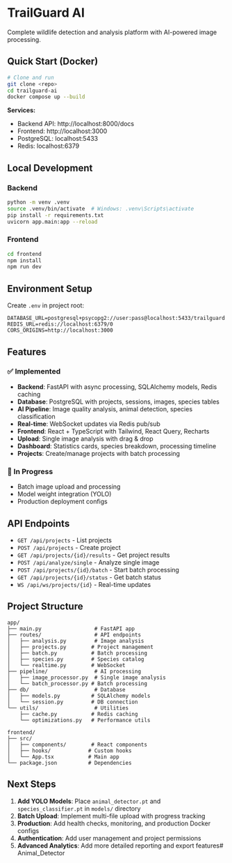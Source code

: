 # TrailGuard AI

Complete wildlife detection and analysis platform with AI-powered image processing.

## Quick Start (Docker)

```bash
# Clone and run
git clone <repo>
cd trailguard-ai
docker compose up --build
```

**Services:**
- Backend API: http://localhost:8000/docs
- Frontend: http://localhost:3000
- PostgreSQL: localhost:5433
- Redis: localhost:6379

## Local Development

### Backend
```bash
python -m venv .venv
source .venv/bin/activate  # Windows: .venv\Scripts\activate
pip install -r requirements.txt
uvicorn app.main:app --reload
```

### Frontend
```bash
cd frontend
npm install
npm run dev
```

## Environment Setup

Create `.env` in project root:

```env
DATABASE_URL=postgresql+psycopg2://user:pass@localhost:5433/trailguard
REDIS_URL=redis://localhost:6379/0
CORS_ORIGINS=http://localhost:3000
```

## Features

### ✅ Implemented
- **Backend**: FastAPI with async processing, SQLAlchemy models, Redis caching
- **Database**: PostgreSQL with projects, sessions, images, species tables
- **AI Pipeline**: Image quality analysis, animal detection, species classification
- **Real-time**: WebSocket updates via Redis pub/sub
- **Frontend**: React + TypeScript with Tailwind, React Query, Recharts
- **Upload**: Single image analysis with drag & drop
- **Dashboard**: Statistics cards, species breakdown, processing timeline
- **Projects**: Create/manage projects with batch processing

### 🔄 In Progress
- Batch image upload and processing
- Model weight integration (YOLO)
- Production deployment configs

## API Endpoints

- `GET /api/projects` - List projects
- `POST /api/projects` - Create project
- `GET /api/projects/{id}/results` - Get project results
- `POST /api/analyze/single` - Analyze single image
- `POST /api/projects/{id}/batch` - Start batch processing
- `GET /api/projects/{id}/status` - Get batch status
- `WS /api/ws/projects/{id}` - Real-time updates

## Project Structure

```
app/
├── main.py                 # FastAPI app
├── routes/                 # API endpoints
│   ├── analysis.py         # Image analysis
│   ├── projects.py        # Project management
│   ├── batch.py           # Batch processing
│   ├── species.py         # Species catalog
│   └── realtime.py        # WebSocket
├── pipeline/               # AI processing
│   ├── image_processor.py  # Single image analysis
│   └── batch_processor.py # Batch processing
├── db/                     # Database
│   ├── models.py          # SQLAlchemy models
│   └── session.py         # DB connection
└── utils/                  # Utilities
    ├── cache.py           # Redis caching
    └── optimizations.py   # Performance utils

frontend/
├── src/
│   ├── components/        # React components
│   ├── hooks/            # Custom hooks
│   └── App.tsx           # Main app
└── package.json          # Dependencies
```

## Next Steps

1. **Add YOLO Models**: Place `animal_detector.pt` and `species_classifier.pt` in `models/` directory
2. **Batch Upload**: Implement multi-file upload with progress tracking
3. **Production**: Add health checks, monitoring, and production Docker configs
4. **Authentication**: Add user management and project permissions
5. **Advanced Analytics**: Add more detailed reporting and export features#   A n i m a l _ D e t e c t o r  
 